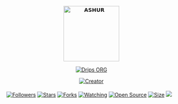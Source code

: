 <p align="center">
  <img src="https://i.imgur.com/hF3zly6.jpg" alt="𝗔𝗦𝗛𝗨𝗥" height="150" width="150"/>
  
<p align="center">
    <a href="https://github.com/dogebot89">
        <img
            src="https://readme-typing-svg.herokuapp.com?size=15&width=280&lines=Thanks+For+Using+Ashur+WhatsappBot+😋"
            alt="Drips ORG"
        />
    </a>
</p>

</p>
<p align="center">
  <a href="https://github.com/dogebot89"><img title="Creator" src="https://img.shields.io/badge/Creator-DripsORG-red.svg?style=for-the-badge&logo=github"></a>
  </p>
  <p align="center">
  <a href="https://github.com/dogebot89/followers"><img title="Followers" src="https://img.shields.io/github/followers/dogebot89?color=red&style=flat-square"></a>
  <a href="https://github.com/dogebot89/Ashur/stargazers/"><img title="Stars" src="https://img.shields.io/github/stars/dogebot89/Ashur?color=blue&style=flat-square"></a>
  <a href="https://github.com/dogebot89/Ashur/network/members"><img title="Forks" src="https://img.shields.io/github/forks/dogebot89/Ashur?color=red&style=flat-square"></a>
  <a href="https://github.com/dogebot89/Ashur/watchers"><img title="Watching" src="https://img.shields.io/github/watchers/dogebot89/Ashur?label=Watchers&color=blue&style=flat-square"></a>
  <a href="https://github.com/dogebot89/Ashur"><img title="Open Source" src="https://badges.frapsoft.com/os/v2/open-source.svg?v=103"></a>
  <a href="https://github.com/dogebot89/Ashur/"><img title="Size" src="https://img.shields.io/github/repo-size/dogebot89/Ashur?style=flat-square&color=green"></a>
  <a href="https://hits.seeyoufarm.com"><img src="https://hits.seeyoufarm.com/api/count/incr/badge.svg?url=https%3A%2F%2Fgithub.com%2Fdogebot89%2FAshur&count_bg=%2379C83D&title_bg=%23555555&icon=probot.svg&icon_color=%2300FF6D&title=hits&edge_flat=false"/></a>
  <a href="https://github.com/dogebot89/Ashur/graphs/commit-activity"><img height="20" s a rc="https://img.shields.io/badge/Maintained%3F-No-red.svg"></a>&nbsp;&nbsp;
  </p>
  
